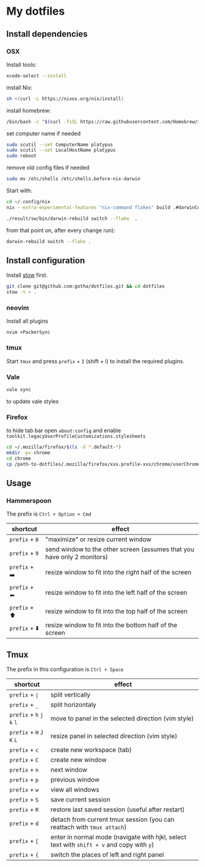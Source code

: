 # My dotfiles

## Install dependencies

### OSX

Install tools:

```sh
xcode-select --install
```

install Nix:

```sh
sh <(curl -L https://nixos.org/nix/install)
```

install homebrew:

```sh
/bin/bash -c "$(curl -fsSL https://raw.githubusercontent.com/Homebrew/install/HEAD/install.sh)"
```

set computer name if needed

```sh
sudo scutil --set ComputerName platypus
sudo scutil --set LocalHostName platypus
sudo reboot
```

remove old config files if needed

```sh
sudo mv /etc/shells /etc/shells.before-nix-darwin
```


Start with:

```sh
cd ~/.config/nix
nix --extra-experimental-features "nix-command flakes" build .#darwinConfigurations.platypus.system

./result/sw/bin/darwin-rebuild switch --flake  .
```

from that point on, after every change run):

```sh
darwin-rebuild switch --flake .
```


## Install configuration

Install [stow](https://www.gnu.org/software/stow/) first.

```sh
git clone git@github.com:gotha/dotfiles.git && cd dotfiles
stow -t ~ .
```

### neovim

Install all plugins

```
nvim +PackerSync
```

### tmux

Start `tmux` and press `prefix` + `I` (shift + i) to install the required plugins.

### Vale

```sh
vale sync
```

to update vale styles

### Firefox

to hide tab bar open `about:config` and enable `toolkit.legacyUserProfileCustomizations.stylesheets`

```sh
cd ~/.mozilla/firefox/$(ls -d *.default-*)
mkdir -pv chrome
cd chrome
cp /path-to-dotfiles/.mozilla/firefox/xxx.profile-xxx/chrome/userChrome.css .
```

## Usage

### Hammerspoon

The prefix is `Ctrl + Option + Cmd`

| shortcut               | effect                                                                  |
| -----------------------|-------------------------------------------------------------------------|
| `prefix` + `0`         | "maximize" or resize current window                                     |
| `prefix` + `9`         | send window to the other screen (assumes that you have only 2 monitors) |
| `prefix` + ➡️           | resize window to fit into the right half of the screen                   |
| `prefix` + ⬅️           | resize window to fit into the left half of the screen                  |
| `prefix` + ⬆️           | resize window to fit into the top half of the screen                    |
| `prefix` + ⬇️           | resize window to fit into the bottom half of the screen                 |

## Tmux

The prefix in this configuration is `Ctrl + Space`


| shortcut                    | effect                                                      |
| ----------------------------|-------------------------------------------------------------|
| `prefix` + `\|`             | split vertically                                            |
| `prefix` + `_`              | split horizontaly                                           |
| `prefix` + `h` `j` `k` `l`  | move to panel in the selected direction (vim style)         |
| `prefix` + `H` `J` `K` `L`  | resize panel in selected direction (vim style)              |
| `prefix` + `c`  	      | create new workspace (tab)                                  |
| `prefix` + `C`  	      | create new window                                           |
| `prefix` + `n`  	      | next window                                                 |
| `prefix` + `p`    	      | previous window                                             |
| `prefix` + `w`  	      | view all windows                                            |
| `prefix` + `S`  	      | save current session                                        |
| `prefix` + `R`  	      | restore last saved session (useful after restart)           |
| `prefix` + `d`  	      | detach from current tmux session (you can reattach with `tmux attach`) |
| `prefix` + `[`  	      | enter in normal mode (navigate with hjkl, select text with `shift + v` and copy with `y`)|
| `prefix` + `{`  	      | switch the places of left and right panel                   |


